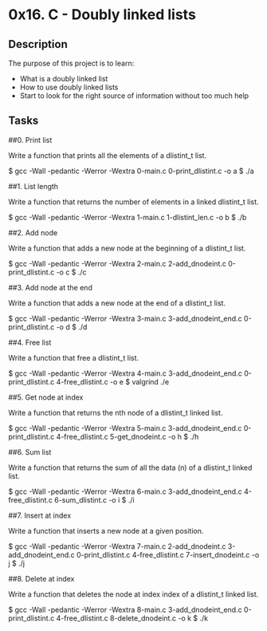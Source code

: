 # 0x16. C - Doubly linked lists

## Description

The purpose of this project is to learn:

 - What is a doubly linked list
 - How to use doubly linked lists
 - Start to look for the right source of information without too much help


## Tasks

##0. Print list

Write a function that prints all the elements of a dlistint\_t list.

$ gcc -Wall -pedantic -Werror -Wextra 0-main.c 0-print\_dlistint.c -o a
$ ./a

##1. List length

Write a function that returns the number of elements in a linked dlistint\_t list.

$ gcc -Wall -pedantic -Werror -Wextra 1-main.c 1-dlistint\_len.c -o b
$ ./b

##2. Add node

Write a function that adds a new node at the beginning of a dlistint\_t list.

$ gcc -Wall -pedantic -Werror -Wextra 2-main.c 2-add\_dnodeint.c 0-print\_dlistint.c -o c
$ ./c

##3. Add node at the end

Write a function that adds a new node at the end of a dlistint\_t list.

$ gcc -Wall -pedantic -Werror -Wextra 3-main.c 3-add\_dnodeint\_end.c 0-print\_dlistint.c -o d
$ ./d 

##4. Free list

Write a function that free a dlistint\_t list.

$ gcc -Wall -pedantic -Werror -Wextra 4-main.c 3-add\_dnodeint\_end.c 0-print\_dlistint.c 4-free\_dlistint.c -o e
$ valgrind ./e

##5. Get node at index

Write a function that returns the nth node of a dlistint\_t linked list.

$ gcc -Wall -pedantic -Werror -Wextra 5-main.c 3-add\_dnodeint\_end.c 0-print\_dlistint.c 4-free\_dlistint.c 5-get\_dnodeint.c -o h
$ ./h

##6. Sum list

Write a function that returns the sum of all the data (n) of a dlistint\_t linked list.

$ gcc -Wall -pedantic -Werror -Wextra 6-main.c 3-add\_dnodeint\_end.c 4-free\_dlistint.c 6-sum\_dlistint.c -o i
$ ./i

##7. Insert at index

Write a function that inserts a new node at a given position.

$ gcc -Wall -pedantic -Werror -Wextra 7-main.c 2-add\_dnodeint.c 3-add\_dnodeint\_end.c 0-print\_dlistint.c 4-free\_dlistint.c 7-insert\_dnodeint.c -o j
$ ./j

##8. Delete at index

Write a function that deletes the node at index index of a dlistint\_t linked list.

$ gcc -Wall -pedantic -Werror -Wextra 8-main.c 3-add\_dnodeint\_end.c 0-print\_dlistint.c 4-free\_dlistint.c 8-delete\_dnodeint.c -o k
$ ./k
